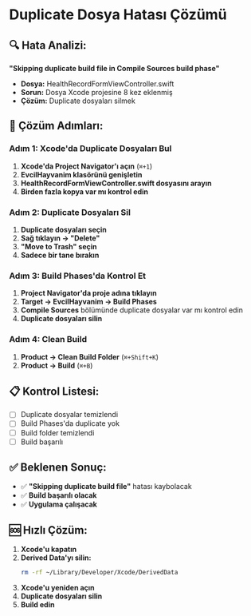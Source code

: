# Duplicate Dosya Hatası Çözümü

## 🔍 **Hata Analizi:**

**"Skipping duplicate build file in Compile Sources build phase"**

- **Dosya:** HealthRecordFormViewController.swift
- **Sorun:** Dosya Xcode projesine 8 kez eklenmiş
- **Çözüm:** Duplicate dosyaları silmek

## 🚀 **Çözüm Adımları:**

### **Adım 1: Xcode'da Duplicate Dosyaları Bul**

1. **Xcode'da Project Navigator'ı açın** (`⌘+1`)
2. **EvcilHayvanim klasörünü genişletin**
3. **HealthRecordFormViewController.swift dosyasını arayın**
4. **Birden fazla kopya var mı kontrol edin**

### **Adım 2: Duplicate Dosyaları Sil**

1. **Duplicate dosyaları seçin**
2. **Sağ tıklayın → "Delete"**
3. **"Move to Trash" seçin**
4. **Sadece bir tane bırakın**

### **Adım 3: Build Phases'da Kontrol Et**

1. **Project Navigator'da proje adına tıklayın**
2. **Target → EvcilHayvanim → Build Phases**
3. **Compile Sources** bölümünde duplicate dosyalar var mı kontrol edin
4. **Duplicate dosyaları silin**

### **Adım 4: Clean Build**

1. **Product → Clean Build Folder** (`⌘+Shift+K`)
2. **Product → Build** (`⌘+B`)

## 📋 **Kontrol Listesi:**

- [ ] Duplicate dosyalar temizlendi
- [ ] Build Phases'da duplicate yok
- [ ] Build folder temizlendi
- [ ] Build başarılı

## ✅ **Beklenen Sonuç:**

- ✅ **"Skipping duplicate build file"** hatası kaybolacak
- ✅ **Build başarılı olacak**
- ✅ **Uygulama çalışacak**

## 🆘 **Hızlı Çözüm:**

1. **Xcode'u kapatın**
2. **Derived Data'yı silin:**
   ```bash
   rm -rf ~/Library/Developer/Xcode/DerivedData
   ```
3. **Xcode'u yeniden açın**
4. **Duplicate dosyaları silin**
5. **Build edin** 